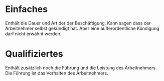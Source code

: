 # Einfaches
Enthält die Dauer und Art der der Beschäftigung.
Kann sagen dass der Arbeitnehmer selbst gekündigt hat. Aber eine außerordentliche Kündigung darf nicht erwähnt werden.
# Qualifiziertes
Enthält zusätzlich noch die Führung und die Leistung des Arbeitnehmers. Die Führung ist das Verhalten des Arbeitnehmers.